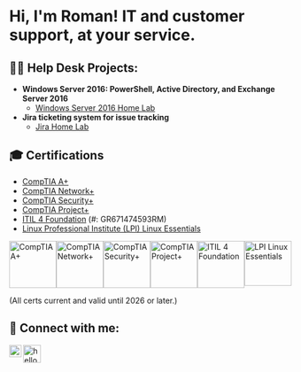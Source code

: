 # Hi, I'm Roman! IT and customer support, at your service.

## 👨‍💻 Help Desk Projects:

- **Windows Server 2016: PowerShell, Active Directory, and Exchange Server 2016**
  - [Windows Server 2016 Home Lab](https://github.com/romanjamesm/Windows-Server-2016-Home-Lab)
- **Jira ticketing system for issue tracking**
  - [Jira Home Lab](https://github.com/romanjamesm/Jira-Home-Lab)
 
## 🎓 Certifications 

- <a href="https://www.credly.com/badges/40987ea2-95fd-4126-96d3-b3578df4d994" target="_blank">CompTIA A+</a>
- <a href="https://www.credly.com/badges/b847056d-ec28-4f91-a52a-f482a0563593" target="_blank">CompTIA Network+</a>
- <a href="https://www.credly.com/badges/9171c5b8-1477-4114-a25c-8536e38d838d" target="_blank">CompTIA Security+</a>
- <a href="https://www.credly.com/badges/27149104-802d-410e-9841-fb8749c868fa" target="_blank">CompTIA Project+</a>
- <a href="https://www.peoplecert.org/for-corporations/certificate-verification-service" target="_blank">ITIL 4 Foundation</a> (#: GR671474593RM)
- <a href="https://cs.lpi.org/caf/Xamman/certification/verify/LPI000614861/hr8en7n7tg" target="_blank">Linux Professional Institute (LPI) Linux Essentials</a>

<div style="display: flex; justify-content: left;">
<a href="https://www.credly.com/badges/40987ea2-95fd-4126-96d3-b3578df4d994" target="_blank"><img alt="CompTIA A+" width="85" height="85" src="https://images.credly.com/size/680x680/images/63482325-a0d6-4f64-ae75-f5f33922c7d0/CompTIA_A_2Bce.png"/></a>
<a href="https://www.credly.com/badges/b847056d-ec28-4f91-a52a-f482a0563593" target="_blank"><img alt="CompTIA Network+" width="85" height="85" src="https://images.credly.com/size/680x680/images/e1fc05b2-959b-45a4-8d20-124b1df121fe/CompTIA_Network_2Bce.png"/></a>
<a href="https://www.credly.com/badges/9171c5b8-1477-4114-a25c-8536e38d838d" target="_blank"><img alt="CompTIA Security+" width="85" height="85" src="https://images.credly.com/size/680x680/images/74790a75-8451-400a-8536-92d792c5184a/CompTIA_Security_2Bce.png"/></a>
<a href="https://www.credly.com/badges/27149104-802d-410e-9841-fb8749c868fa" target="_blank"><img alt="CompTIA Project+" width="85" height="85" src="https://images.credly.com/size/680x680/images/559a5b6e-a8c2-49ce-afa5-c2b36219641c/CompTIA_Project_2B.png"/></a>
<a href="https://www.peoplecert.org/for-corporations/certificate-verification-service" target="_blank"><img alt="ITIL 4 Foundation" width="85" height="85" src="https://agilizing.com/wp-content/uploads/2022/12/ITIL-4-Foundation.png"/></a>
<a href="https://cs.lpi.org/caf/Xamman/certification/verify/LPI000614861/hr8en7n7tg" target="_blank"><img alt="LPI Linux Essentials" width="85" height="81" src="https://home.pearsonvue.com/getattachment/Clients/LPI/Essentials-Linux.jpg.aspx?lang=en-US"/></a>
</div>

(All certs current and valid until 2026 or later.)

## 🤳 Connect with me:

<div style="display: flex; justify-content: left;">
<a href="https://linkedin.com/in/roman-james/" target="_blank"><img align="left" alt="Roman James | LinkedIn" width="22px" src="https://cdn.jsdelivr.net/npm/simple-icons@v3/icons/linkedin.svg"/></a>
<a href="mailto:hello@romanjm.com" target="_blank"><img align="left" alt="hello@romanjm.com" width="32px" src="https://pngpix.com/images/hd/white-email-icon-transparent-background-3j7ook0nuhc8a3jt.jpg"/></a>
</div>

<!--
- 🔭 I’m currently working on ...
- ⚡ Fun fact: ...
-->
